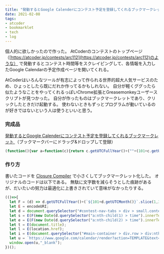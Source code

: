 ```yaml
---
title: "発動するとGoogle Calenderにコンテスト予定を登録してくれるブックマークレット"
date: 2021-02-08
tags:
- atcoder
- bookmarklet
- tech
- log
---
```


個人的に欲しかったので作った。
AtCoderのコンテストのトップページ
（[https://atcoder.jp/contests/arc112](https://atcoder.jp/contests/arc112)のような）
で発動するとコンテスト時間等をスクレイピングして、各情報を入力したGoogle Calendarの予定作成ページを開いてくれる。

AtCoderはいろんなツールが有志によって作られる世界的超大人気サービスのため、ひょっとしたら既にだれか作ってるかもしれない。
自分が軽くググったら似たようなことをやってくれるっぽいChrome拡張とGreasemonkeyユーザースクリプトが見つかった。
自分が作ったものはブックマークレットであり、クリックしたときだけ起動する。
使わないときもずっとプログラムが動いているのが好きではないという人は使うといいと思う。

### 完成品

<a href='javascript:(function(){var a=function(c){return c.getUTCFullYear()+(""+(101+c.getUTCMonth())).slice(1,3)+(""+(100+c.getUTCDate())).slice(1,3)+"T"+(""+(100+c.getUTCHours())).slice(1,3)+(""+(100+c.getUTCMinutes())).slice(1,3)+"00Z"},b=encodeURI,d=document.querySelector("#contest-nav-tabs > div > small.contest-duration"),e=b(a(new Date(d.querySelector("a:nth-child(1) > time").innerText)));a=b(a(new Date(d.querySelector("a:nth-child(2) > time").innerText)));d=b(document.title);var f=b(location.href);b=b(document.querySelector("#main-container > div.row > div:nth-child(2) > p").innerText);
window.open("https://www.google.com/calendar/render?action=TEMPLATE&text="+d+"&details="+b+"&location="+f+"&dates="+e+"%2F"+a,"_blank")})();'>
発動するとGoogle Calenderにコンテスト予定を登録してくれるブックマークレット
</a>（ブックマークバーにドラッグ&ドロップして登録）

```javascript
(function(){var a=function(c){return c.getUTCFullYear()+(""+(101+c.getUTCMonth())).slice(1,3)+(""+(100+c.getUTCDate())).slice(1,3)+"T"+(""+(100+c.getUTCHours())).slice(1,3)+(""+(100+c.getUTCMinutes())).slice(1,3)+"00Z"},b=encodeURI,d=document.querySelector("#contest-nav-tabs > div > small.contest-duration"),e=b(a(new Date(d.querySelector("a:nth-child(1) > time").innerText)));a=b(a(new Date(d.querySelector("a:nth-child(2) > time").innerText)));d=b(document.title);var f=b(location.href);b=b(document.querySelector("#main-container > div.row > div:nth-child(2) > p").innerText);window.open("https://www.google.com/calendar/render?action=TEMPLATE&text="+d+"&details="+b+"&location="+f+"&dates="+e+"%2F"+a,"_blank")})();
```

### 作り方

書いたコードを
[Closure Compiler](https://closure-compiler.appspot.com/home)
で小さくしてブックマークレット化した。
オリジナルのコードは以下である。
無駄に文字数を減らそうとした痕跡があるが、だいたいの努力は最適化に上書きされていて意味がなかったりする。

```javascript
(()=>{
  let F = (d) => d.getUTCFullYear()+(`${101+d.getUTCMonth()}`.slice(1,3))+(`${100+d.getUTCDate()}`.slice(1,3))+"T"+(`${100+d.getUTCHours()}`.slice(1,3))+(`${100+d.getUTCMinutes()}`.slice(1,3))+"00Z";
  let E = encodeURI;
  let d = document.querySelector("#contest-nav-tabs > div > small.contest-duration");
  let s = E(F(new Date(d.querySelector("a:nth-child(1) > time").innerText)));
  let e = E(F(new Date(d.querySelector("a:nth-child(2) > time").innerText)));
  let t = E(document.title);
  let l = E(location.href);
  let i = E(document.querySelector("#main-container > div.row > div:nth-child(2) > p").innerText);
  let u = `https://www.google.com/calendar/render?action=TEMPLATE&text=${t}&details=${i}&location=${l}&dates=${s}%2F${e}`;
  window.open(u,"_blank");
})();
```